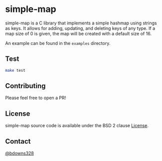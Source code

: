 # simple-map

simple-map is a C library that implements a simple hashmap using strings as keys.  It allows for adding, updating, and deleting keys of any type.  If a map size of 0 is given, the map will be created with a default size of 16.

An example can be found in the `examples` directory.

## Test

```sh
make test
```

## Contributing

Please feel free to open a PR!

## License

simple-map source code is available under the BSD 2 clause [License](/LICENSE).

## Contact

[@bdowns328](http://twitter.com/bdowns328)
